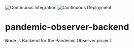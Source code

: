 ![Continuous Integration](https://github.com/brandon-kyle-bailey/pandemic-observer-backend/workflows/Continuous%20Integration/badge.svg) ![Continuous Deployment](https://github.com/brandon-kyle-bailey/pandemic-observer-backend/workflows/Continuous%20Deployment/badge.svg)
# pandemic-observer-backend

Node.js Backend for the Pandemic Observer project.


